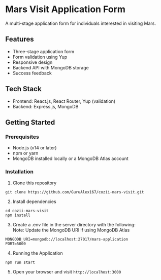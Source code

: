 # Mars Visit Application Form

A multi-stage application form for individuals interested in visiting Mars.

## Features

- Three-stage application form
- Form validation using Yup
- Responsive design
- Backend API with MongoDB storage
- Success feedback

## Tech Stack

- Frontend: React.js, React Router, Yup (validation)
- Backend: Express.js, MongoDB

## Getting Started

### Prerequisites

- Node.js (v14 or later)
- npm or yarn
- MongoDB installed locally or a MongoDB Atlas account

### Installation

1. Clone this repository   
```
git clone https://github.com/GuruAlex167/cozii-mars-visit.git
```

2. Install dependencies 
```
cd cozii-mars-visit  
npm install
```


3. Create a .env file in the server directory with the following:   
Note: Update the MongoDB URI if using MongoDB Atlas   
```   
MONGODB_URI=mongodb://localhost:27017/mars-application   
PORT=5000
```

4. Running the Application
```
npm run start
```

5. Open your browser and visit `http://localhost:3000`


